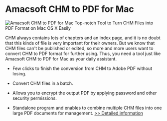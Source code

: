# Amacsoft CHM to PDF for Mac
![Amacsoft CHM to PDF for Mac](https://mycommerce.akamaized.net/api/pimages/P300924623/BIG/300924623.PNG)
Top-notch Tool to Turn CHM Files into PDF Format on Mac OS X Easily

CHM always contains lots of chapters and an index page, and it is no doubt that this kinds of file is very important for their owners. But we know that CHM files can't be published or edited, so more and more users want to convert CHM to PDF format for further using. Thus, you need a tool just like Amacsoft CHM to PDF for Mac as your daily assistant.

* Few clicks to finish the conversion from CHM to Adobe PDF without losing.

* Convert CHM files in a batch.

* Allows you to encrypt the output PDF by applying password and other security permissions.

* Standalone program and enables to combine multiple CHM files into one large PDF documents for management.
[>> Detailed information](https://secure.shareit.com/shareit/product.html?productid=300924623&affiliateid=200057808)